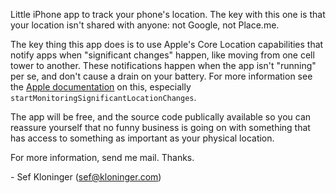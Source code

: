 Little iPhone app to track your phone's location.  The key with
this one is that your location isn't shared with anyone: not Google,
not Place.me.

The key thing this app does is to use Apple's Core Location
capabilities that notify apps when "significant changes" happen,
like moving from one cell tower to another.  These notifications
happen when the app isn't "running" per se, and don't cause a drain
on your battery.   For more information see the [Apple documentation][CL-doc]
on this, especially `startMonitoringSignificantLocationChanges`.

   [CL-doc]: http://developer.apple.com/library/ios/#documentation/UserExperience/Conceptual/LocationAwarenessPG/CoreLocation/CoreLocation.html

The app will be free, and the source code publically available so
you can reassure yourself that no funny business is going on with
something that has access to something as important as your physical
location.

For more information, send me mail.  Thanks.

\- Sef Kloninger ([sef@kloninger.com](mailto:sef@kloninger.com))
